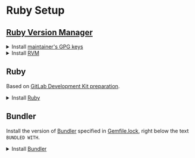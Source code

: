 # Ruby Setup

## [Ruby Version Manager](https://rvm.io/)

<details><summary>Install <a href="https://rvm.io/rvm/security#install-our-keys">maintainer's GPG keys</a></summary>

```bash
$ gpg --keyserver hkp://pool.sks-keyservers.net --recv-keys 409B6B1796C275462A1703113804BB82D39DC0E3 7D2BAF1CF37B13E2069D6956105BD0E739499BDB
gpg: key 105BD0E739499BDB: public key "Piotr Kuczynski <piotr.kuczynski@gmail.com>" imported
gpg: key 3804BB82D39DC0E3: public key "Michal Papis (RVM signing) <mpapis@gmail.com>" imported
gpg: Total number processed: 2
gpg:               imported: 2

# Ensure keys are properly installed
$ gpg2 --refresh-keys
gpg: refreshing 5 keys from hkps://keys.openpgp.org
gpg: key 3804BB82D39DC0E3: "Michal Papis (RVM signing) <mpapis@gmail.com>" not changed
gpg: key 105BD0E739499BDB: "Piotr Kuczynski <piotr.kuczynski@gmail.com>" not changed
gpg: key 1646B01B86E50310: "Yarn Packaging <yarn@dan.cx>" not changed
gpg: key 3E5591EDA5F9175F: "Zain Fathoni <zain.fathoni@gmail.com>" not changed
gpg: key 76D78F0500D026C4: "GPGTools Team <team@gpgtools.org>" not changed
gpg: Total number processed: 5
gpg:              unchanged: 5
```

</details>

<details><summary>Install <a href="https://rvm.io/">RVM</a></summary>

```bash
$ \curl -sSL https://get.rvm.io | bash -s stable
Downloading https://github.com/rvm/rvm/archive/1.29.9.tar.gz
Downloading https://github.com/rvm/rvm/releases/download/1.29.9/1.29.9.tar.gz.asc
gpg: Signature made Wed Jul 10 16:31:02 2019 +08
gpg:                using RSA key 7D2BAF1CF37B13E2069D6956105BD0E739499BDB
gpg: Good signature from "Piotr Kuczynski <piotr.kuczynski@gmail.com>" [unknown]
gpg: WARNING: This key is not certified with a trusted signature!
gpg:          There is no indication that the signature belongs to the owner.
Primary key fingerprint: 7D2B AF1C F37B 13E2 069D  6956 105B D0E7 3949 9BDB
GPG verified '/Users/zain/.rvm/archives/rvm-1.29.9.tgz'
Installing RVM to /Users/zain/.rvm/
    RVM PATH line found in /Users/zain/.zshrc.
    RVM PATH line not found for Bash, rerun this command with '--auto-dotfiles' flag to fix it.
    RVM sourcing line found in /Users/zain/.zshrc.
    RVM sourcing line not found for Bash, rerun this command with '--auto-dotfiles' flag to fix it.
Installation of RVM in /Users/zain/.rvm/ is almost complete:

  * To start using RVM you need to run `source /Users/zain/.rvm/scripts/rvm`
    in all your open shell windows, in rare cases you need to reopen all shell windows.
Thanks for installing RVM 🙏
Please consider donating to our open collective to help us maintain RVM.

👉  Donate: https://opencollective.com/rvm/donate

# Verify Installation
$ rvm --version
rvm 1.29.9 (latest) by Michal Papis, Piotr Kuczynski, Wayne E. Seguin [https://rvm.io]
```

</details>

## Ruby

Based on [GitLab Development Kit preparation](https://gitlab.com/gitlab-org/gitlab-development-kit/blob/master/doc/prepare.md).

<details><summary>Install <a href="https://www.ruby-lang.org/en/">Ruby</a></summary>

```bash
# Install the current gitlab Ruby version https://gitlab.com/gitlab-org/gitlab/blob/master/.ruby-version
$ rvm install 2.6.3
Searching for binary rubies, this might take some time.
No binary rubies available for: osx/10.15/x86_64/ruby-2.6.3.
Continuing with compilation. Please read 'rvm help mount' to get more information on binary rubies.
Checking requirements for osx.
Installing requirements for osx.
Updating system - please wait
Installing required packages: autoconf, automake, libtool, pkg-config, coreutils, libyaml, libksba, readline, zlib, openssl@1.1 - please wait
Certificates bundle '/usr/local/etc/openssl@1.1/cert.pem' is already up to date.
Requirements installation successful.
Installing Ruby from source to: /Users/zain/.rvm/rubies/ruby-2.6.3, this may take a while depending on your cpu(s)...
ruby-2.6.3 - #downloading ruby-2.6.3, this may take a while depending on your connection...
  % Total    % Received % Xferd  Average Speed   Time    Time     Time  Current
                                 Dload  Upload   Total   Spent    Left  Speed
100 13.8M  100 13.8M    0     0  17.5M      0 --:--:-- --:--:-- --:--:-- 17.5M
ruby-2.6.3 - #extracting ruby-2.6.3 to /Users/zain/.rvm/src/ruby-2.6.3 - please wait
ruby-2.6.3 - #configuring - please wait
ruby-2.6.3 - #post-configuration - please wait
ruby-2.6.3 - #compiling - please wait
ruby-2.6.3 - #installing - please wait
ruby-2.6.3 - #making binaries executable - please wait
ruby-2.6.3 - #downloading rubygems-3.0.6
  % Total    % Received % Xferd  Average Speed   Time    Time     Time  Current
                                 Dload  Upload   Total   Spent    Left  Speed
100  866k  100  866k    0     0  7468k      0 --:--:-- --:--:-- --:--:-- 7468k
No checksum for downloaded archive, recording checksum in user configuration.
ruby-2.6.3 - #extracting rubygems-3.0.6 - please wait
ruby-2.6.3 - #removing old rubygems - please wait
$LANG was empty, setting up LANG=en_US.US-ASCII, if it fails again try setting LANG to something sane and try again.
ruby-2.6.3 - #installing rubygems-3.0.6 - please wait
ruby-2.6.3 - #gemset created /Users/zain/.rvm/gems/ruby-2.6.3@global
ruby-2.6.3 - #importing gemset /Users/zain/.rvm/gemsets/global.gems - please wait
ruby-2.6.3 - #generating global wrappers - please wait
ruby-2.6.3 - #gemset created /Users/zain/.rvm/gems/ruby-2.6.3
ruby-2.6.3 - #importing gemsetfile /Users/zain/.rvm/gemsets/default.gems evaluated to empty gem list
ruby-2.6.3 - #generating default wrappers - please wait
ruby-2.6.3 - #adjusting #shebangs for (gem irb erb ri rdoc testrb rake).
Install of ruby-2.6.3 - #complete
Ruby was built without documentation, to build it run: rvm docs generate-ri

# Verify installation
$ ruby --version
ruby 2.6.3p62 (2019-04-16 revision 67580) [x86_64-darwin19]
```

</details>

## Bundler

Install the version of [Bundler](https://bundler.io/) specified in [Gemfile.lock](https://gitlab.com/gitlab-org/gitlab/blob/master/Gemfile.lock), right below the text `BUNDLED WITH`.

<details><summary>Install <a href="https://bundler.io/">Bundler</a></summary>
$ gem install bundler -v 1.17.3
Fetching bundler-1.17.3.gem
Successfully installed bundler-1.17.3
Parsing documentation for bundler-1.17.3
Installing ri documentation for bundler-1.17.3
Done installing documentation for bundler after 3 seconds
1 gem installed
</details>
